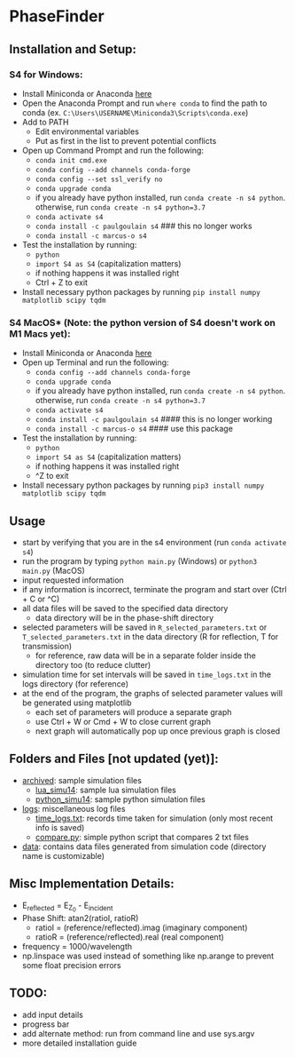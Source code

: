 # PhaseFinder

## Installation and Setup:

### S4 for Windows:
- Install Miniconda or Anaconda [here](https://docs.conda.io/projects/conda/en/4.6.1/user-guide/install/windows.html)
- Open the Anaconda Prompt and run `where conda` to find the path to conda (ex. `C:\Users\USERNAME\Miniconda3\Scripts\conda.exe`)
- Add to PATH
    - Edit environmental variables
    - Put as first in the list to prevent potential conflicts
- Open up Command Prompt and run the following:
    - `conda init cmd.exe`
    - `conda config --add channels conda-forge`
    - `conda config --set ssl_verify no`
    - `conda upgrade conda`
    - if you already have python installed, run `conda create -n s4 python`. otherwise, run `conda create -n s4 python=3.7`
    - `conda activate s4`
    - `conda install -c paulgoulain s4` ### this no longer works
    - `conda install -c marcus-o s4 `
- Test the installation by running:
    - `python`
    - `import S4 as S4` (capitalization matters)
    - if nothing happens it was installed right
    - Ctrl + Z to exit
- Install necessary python packages by running `pip install numpy matplotlib scipy tqdm`

### S4 MacOS* (Note: the python version of S4 doesn't work on M1 Macs yet):
- Install Miniconda or Anaconda [here](https://docs.conda.io/projects/conda/en/4.6.1/user-guide/install/macos.html)
- Open up Terminal and run the following:
    - `conda config --add channels conda-forge`
    - `conda upgrade conda`
    - if you already have python installed, run `conda create -n s4 python`. otherwise, run `conda create -n s4 python=3.7`
    - `conda activate s4`
    - `conda install -c paulgoulain s4`    #### this is no longer working
    - `conda install -c marcus-o s4`          #### use this package
- Test the installation by running:
    - `python`
    - `import S4 as S4` (capitalization matters)
    - if nothing happens it was installed right
    - ^Z to exit
- Install necessary python packages by running `pip3 install numpy matplotlib scipy tqdm`

<!-- ### MacOS Building From Scratch (for M1 Macbooks)
- Install the Command Line Tools: `xcode-select --install`
- Install Homebrew (package manager): `/bin/bash -c "$(curl -fsSL https://raw.githubusercontent.com/Homebrew/install/HEAD/install.sh)"`
- `git clone https://github.com/phoebe-p/S4`
- `cd S4`
- `brew install openblas`
- `brew install fftw`
- `brew install suite-sparse`
- `brew install wget`
- `make boost`
- `pip3 install numpy`
- edit `# CHOLMOD_INC = -I/usr/local/include` -> `CHOLMOD_INC = -I/opt/homebrew/opt/suite-sparse/include` if needed
- edit "S4.h" and move Simulation_SaveSolution and Simulation_LoadSolution out of Internal functions section
- edit `CFLAGS = -Wall -O3 -m64 -mcpu=lightning -mtune=native -msse3 -msse2 -msse -fPIC`
- `make -f Makefile.osx s4_pyext` -->

## Usage
- start by verifying that you are in the s4 environment (run `conda activate s4`)
- run the program by typing `python main.py` (Windows) or `python3 main.py` (MacOS)
- input requested information
- if any information is incorrect, terminate the program and start over (Ctrl + C or ^C)
- all data files will be saved to the specified data directory
    - data directory will be in the phase-shift directory
- selected parameters will be saved in `R_selected_parameters.txt` or ``T_selected_parameters.txt`` in the data directory (R for reflection, T for transmission)
    - for reference, raw data will be in a separate folder inside the directory too (to reduce clutter)
- simulation time for set intervals will be saved in `time_logs.txt` in the logs directory (for reference)
- at the end of the program, the graphs of selected parameter values will be generated using matplotlib
    - each set of parameters will produce a separate graph
    - use Ctrl + W or Cmd + W to close current graph
    - next graph will automatically pop up once previous graph is closed

## Folders and Files [not updated (yet)]:
- [archived](https://github.com/aaronzr1/phase-shift/tree/master/archived): sample simulation files
    - [lua_simu14](https://github.com/aaronzr1/phase-shift/tree/master/archived/lua_simu14): sample lua simulation files
    - [python_simu14](https://github.com/aaronzr1/phase-shift/tree/master/archived/python_simu14): sample python simulation files
- [logs](https://github.com/aaronzr1/phase-shift/tree/master/logs): miscellaneous log files
    - [time_logs.txt](https://github.com/aaronzr1/phase-shift/tree/master/logs/time_logs.txt): records time taken for simulation (only most recent info is saved)
    - [compare.py](https://github.com/aaronzr1/phase-shift/tree/master/logs/compare.py): simple python script that compares 2 txt files
- [data](https://github.com/aaronzr1/phase-shift/tree/master/data): contains data files generated from simulation code (directory name is customizable)

## Misc Implementation Details:
- E<sub>reflected</sub> = E<sub>Z<sub>0</sub></sub> - E<sub>incident</sub>
- Phase Shift: atan2(ratioI, ratioR)
    - ratioI = (reference/reflected).imag (imaginary component)
    - ratioR = (reference/reflected).real (real component)
- frequency = 1000/wavelength
- np.linspace was used instead of something like np.arange to prevent some float precision errors

## TODO:
- add input details
- progress bar
- add alternate method: run from command line and use sys.argv
- more detailed installation guide
